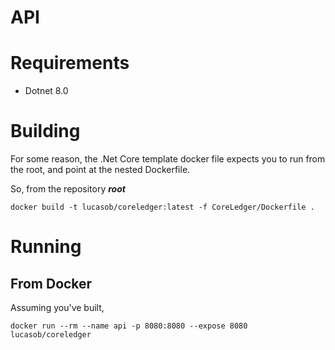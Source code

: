 # API

# Requirements

* Dotnet 8.0

# Building

For some reason, the .Net Core template docker file expects you to run from the root, and point at the nested
Dockerfile.

So, from the repository **_root_**

```shell
docker build -t lucasob/coreledger:latest -f CoreLedger/Dockerfile .
```

# Running

## From Docker

Assuming you've built,

```shell
docker run --rm --name api -p 8080:8080 --expose 8080 lucasob/coreledger
```